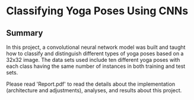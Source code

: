 # Classifying Yoga Poses Using CNNs

## Summary
In this project, a convolutional neural network model was built and taught how to classify and distinguish different types of yoga poses based on a 32x32 image. The data sets used include ten different yoga poses with each class having the same number of instances in both training and test sets.

Please read 'Report.pdf' to read the details about the implementation (architecture and adjustments), analyses, and results about this project.